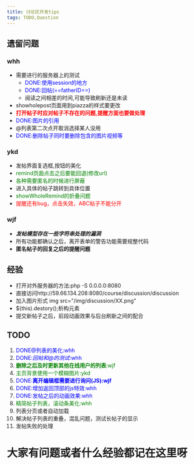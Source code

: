 ```yaml
---
title: 讨论区开发tips
tags: TODO,Question
---
```

## 遗留问题
### whh
* 需要进行的服务器上的测试
    * <font color=blue>DONE:使用session的地方</font>
    * <font color=blue>DONE:回帖(==fatherID==)</font>
    * 阅读之间相差的时间,可能导致刷新还是未读
* showholepost页面用到piazza的样式要更改
* <font color=red>**打开帖子时应对帖子不存在的问题,提醒方面也要做处理</font>**
* <font color=blue>DONE:图片的引用</font>
* @列表第二次点开取消选择某人没用
* <font color=blue>DONE:删除帖子同时要删除包含的图片视频等</font>

### ykd
* 发帖界面复选框,按钮的美化
* <font color=green>remind页面点击之后要能回退(修改url)</font>
* <font color=green>各种需要匿名的时候进行屏蔽</font>
* 进入具体的帖子跳转到具体位置
* <font color=green>showWholeRemind的折叠问题</font>
* <font color=red>提醒还有bug，点击失效，ABC帖子不能分开</font>

### wjf
* ***发帖模型存在一些字符串处理的漏洞***
* 所有功能都确认之后，离开表单的警告功能需要规整代码
* **匿名帖子的回复之后的提醒问题**

## 经验
* 打开对外服务器的方法:php -S 0.0.0.0:8080
* 直接访问http://59.66.134.208:8080/course/discussion/discussion
* 加入图片形式 img src="/img/discussion/XX.png"
* $(this).destory();析构元素
* 提交新帖子之后，前段动画效果与后台刷新之间的配合

## TODO
1. <font color=blue>DONE@列表的美化:whh</font>
2. <font color=blue>DONE:*回帖和@的测试*:whh</font>
3. <font color=green>**删除之后及时更新其他在线用户的列表**:wjf</font>
4. <font color=green>主页背景使用一个模糊图片:ykd</font>
5. <font color=blue>DONE:**离开编辑框需要进行询问(JS):wjf**</font>
6. <font color=blue>DONE:增加返回顶部的js特效:whh</font>
7. <font color=blue>DONE:发帖之后的动画效果:whh</font>
8. <font color=green>精简帖子列表，滚动条美化:whh</font>
9. 列表分页或者自动加载
10. 解决帖子列表的重叠，混乱问题，测试长帖子的显示
11. 发帖失败的处理

# **大家有问题或者什么经验都记在这里呀**